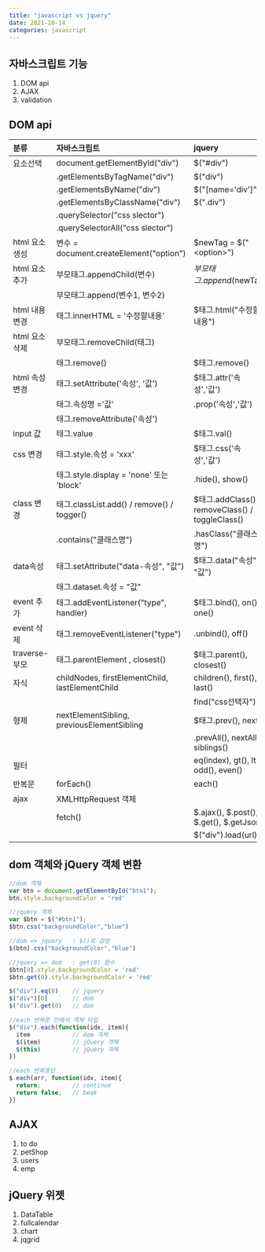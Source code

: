 ```yaml
---
title: "javascript vs jquery"
date: 2021-10-14
categories: javascript  
---
```


## 자바스크립트 기능
1. DOM api
2. AJAX
3. validation

## DOM api

|  분류          | 자바스크립트                                    |  jquery                                            |
| :------------  | :---------------------------------------------- | :------------------------------------------------- |
| 요소선택       | document.getElementById("div")                  | $("#div")	                                        |
|                |         .getElementsByTagName("div")            | $("div")                                           |
|                |         .getElementsByName("div")               | $("[name='div']")                                  |
|                |         .getElementsByClassName("div")          | $(".div")                                          |
|                |         .querySelector("css slector")           |                                                    |
|                |         .querySelectorAll("css slector")        |                                                    |
| html 요소 생성 | 변수 = document.createElement("option")         | $newTag = $("\<option\>")                          |  
| html 요소 추가 | 부모태그.appendChild(변수)                      | $부모태그.append($newTag)                          |
|                | 부모태그.append(변수1, 변수2)                   |                                                    | 
| html 내용 변경 | 태그.innerHTML = '수정할내용'                   | $태그.html("수정할내용")                           |
| html 요소 삭제 | 부모태그.removeChild(태그)                      |                                                    |
|                | 태그.remove()                                   | $태그.remove()                                     |
| html 속성 변경 | 태그.setAttribute('속성', '값')                 | $태그.attr('속성','값')                            |
|                | 태그.속성명 ='값'                               |      .prop('속성','값')                            |
|                | 태그.removeAttribute('속성')                    |                                                    |
| input 값       | 태그.value                                      | $태그.val()                                        |
| css 변경       | 태그.style.속성 = 'xxx'                         | $태그.css('속성','값')                             |
|                | 태그.style.display = 'none'   또는 'block'      |      .hide(),  show()                              |
| class 변경     | 태그.classList.add() / remove() / togger()      | $태그.addClass() / removeClass() / toggleClass()   |
|                |     .contains("클래스명")                       |      .hasClass("클래스명")                         |
| data속성       | 태그.setAttribute("data-속성", "값")            | $태그.data("속성", "값")                           |
|                | 태그.dataset.속성 = "값"                        |                                                    |
| event 추가     | 태그.addEventListener("type", handler)          | $태그.bind(),    on(),  one()                      |
| event 삭제     | 태그.removeEventListener("type")                |      .unbind(),  off()                             |
| traverse-부모  | 태그.parentElement , closest()                  | $태그.parent(),   closest()                        |
|          자식  | childNodes, firstElementChild, lastElementChild |       children(),  first(),  last()                |
|                |                                                 |       find("css선택자")                            |
|          형제  | nextElementSibling, previousElementSibling      | $태그.prev(),  next()                              |
|                |                                                 |      .prevAll(), nextAll(),  siblings()            |
|          필터  |                                                 | eq(index), gt(), lt(), odd(), even()               |
| 반복문         | forEach()                                       | each()                                             |
| ajax           | XMLHttpRequest 객체                             |                                                    |
|                | fetch()                                         | $.ajax(),  $.post(),  $.get(),  $.getJson()        |
|                |                                                 | $("div").load(url)                                 |

## dom 객체와 jQuery 객체 변환

```javascript
//dom 객체
var btn = document.getElementById("btn1");
btn.style.backgroundColor = 'red'

//jquery 객체
var $btn = $("#btn1");
$btn.css("backgroundColor","blue")

//dom => jquery   : $()로 감쌈
$(btn).css("backgroundColor","blue")

//jquery => dom   : get(0) 함수
$btn[0].style.backgroundColor = 'red'
$btn.get(0).style.backgroundColor = 'red'

$("div").eq(0)    // jquery
$("div")[0]       // dom
$("div").get(0)   // dom

//each 반복문 안에서 객체 타입
$("div").each(function(idx, item){   
  item            // dom 객체
  $(item)         // jQuery 객체
  $(this)         // jQuery 객체
})

//each 반복중단
$.each(arr, function(idx, item){
  return;         // continue
  return false;   // beak
})
```

## AJAX


1. to do
2. petShop
3. users
4. emp


## jQuery 위젯
1. DataTable
2. fullcalendar
3. chart
4. jqgrid

